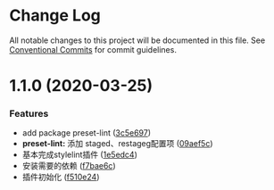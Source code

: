# Change Log

All notable changes to this project will be documented in this file.
See [Conventional Commits](https://conventionalcommits.org) for commit guidelines.

# 1.1.0 (2020-03-25)


### Features

* add package preset-lint ([3c5e697](https://github.com/walrusjs/plugins/commit/3c5e69785862564904cec96d9af8e4c8124b5218))
* **preset-lint:** 添加 staged、restageg配置项 ([09aef5c](https://github.com/walrusjs/plugins/commit/09aef5c9d37ffd93df681c4a0f854eb2a5d58c70))
* 基本完成stylelint插件 ([1e5edc4](https://github.com/walrusjs/plugins/commit/1e5edc4d01539ded302dc0a35c91eb52fec0a49b))
* 安装需要的依赖 ([f7bae6c](https://github.com/walrusjs/plugins/commit/f7bae6c49f94062356484791dfefb56f41796dac))
* 插件初始化 ([f510e24](https://github.com/walrusjs/plugins/commit/f510e24139c284ed8b6aa00ed030bf286ae3e52c))
